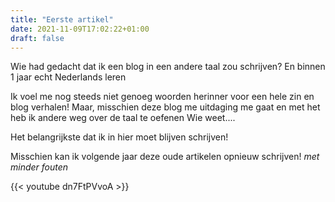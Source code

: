 ```yaml
---
title: "Eerste artikel"
date: 2021-11-09T17:02:22+01:00
draft: false
---
```


Wie had gedacht dat ik een blog in een andere taal zou schrijven? En binnen 1 jaar echt Nederlands leren

Ik voel me nog steeds niet genoeg woorden herinner voor een hele zin en blog verhalen! Maar, misschien deze blog me uitdaging me gaat en met het heb ik andere weg over de taal te oefenen
Wie weet....

Het belangrijkste dat ik in hier moet blijven schrijven!

Misschien kan ik volgende jaar deze oude artikelen opnieuw schrijven!
_met minder fouten_

{{< youtube dn7FtPVvoA >}}